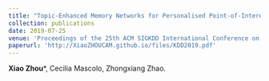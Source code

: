 ```yaml
---
title: "Topic-Enhanced Memory Networks for Personalised Point-of-Interest Recommendation"
collection: publications
date: 2019-07-25
venue: 'Proceedings of the 25th ACM SIGKDD International Conference on Knowledge Discovery & Data Mining (KDD)'
paperurl: 'http://XiaoZHOUCAM.github.io/files/KDD2019.pdf'
---
```


**Xiao Zhou**\*, Cecilia Mascolo, Zhongxiang Zhao.
